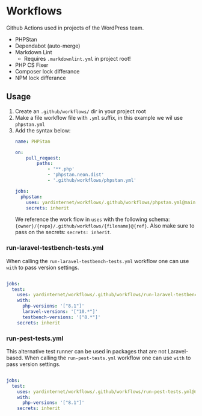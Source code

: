 # Workflows

Github Actions used in projects of the WordPress team.

- PHPStan
- Dependabot (auto-merge)
- Markdown Lint
  - Requires `.markdownlint.yml` in project root!
- PHP CS Fixer
- Composer lock differance
- NPM lock differance

## Usage

1. Create an `.github/workflows/` dir in your project root
2. Make a file workflow file with `.yml` suffix, in this example we wil use `phpstan.yml`
3. Add the syntax below:
    ```yaml
    name: PHPStan
    
    on:
        pull_request:
            paths:
                - '**.php'
                - 'phpstan.neon.dist'
                - '.github/workflows/phpstan.yml'
    
    jobs:
      phpstan:
        uses: yardinternet/workflows/.github/workflows/phpstan.yml@main
        secrets: inherit
    ```
   We reference the work flow in `uses` with the following schema: `{owner}/{repo}/.github/workflows/{filename}@{ref}`.
   Also make sure to pass on the secrets: `secrets: inherit`.
   
### run-laravel-testbench-tests.yml

When calling the `run-laravel-testbench-tests.yml` workflow one can use `with` to pass version settings.

```yaml

jobs:
  test:
    uses: yardinternet/workflows/.github/workflows/run-laravel-testbench-tests.yml@main
    with:
      php-versions: '["8.1"]'
      laravel-versions: '["10.*"]'
      testbench-versions: '["8.*"]'
    secrets: inherit
```

### run-pest-tests.yml

This alternative test runner can be used in packages that are not Laravel-based. When calling the `run-pest-tests.yml` workflow one can use `with` to pass version settings.

```yaml

jobs:
  test:
    uses: yardinternet/workflows/.github/workflows/run-pest-tests.yml@main
    with:
      php-versions: '["8.1"]'
    secrets: inherit
```